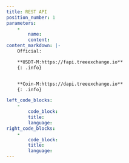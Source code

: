 ```yaml
---
title: REST API
position_number: 1
parameters:
    -
        name:
        content:
content_markdown: |-
    Official:

    **USDT-M:https://fapi.treeexchange.io**
    {: .info}


    **Coin-M:https://dapi.treeexchange.io**
    {: .info}

left_code_blocks:
    -
        code_block:
        title:
        language:
right_code_blocks:
    -
        code_block:
        title:
        language:
---
```

